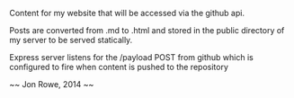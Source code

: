 Content for my website that will be accessed via the github api.

Posts are converted from .md to .html and stored in the public directory of my server to be served statically.

Express server listens for the /payload POST from github which is configured to fire when content is pushed to the repository

~~ Jon Rowe, 2014 ~~